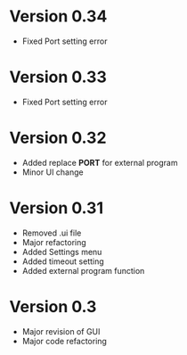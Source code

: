
# Version 0.34
- Fixed Port setting error

# Version 0.33
- Fixed Port setting error

# Version 0.32
- Added replace __PORT__ for external program
- Minor UI change

# Version 0.31
- Removed .ui file
- Major refactoring
- Added Settings menu
- Added timeout setting
- Added external program function

# Version 0.3

- Major revision of GUI
- Major code refactoring
